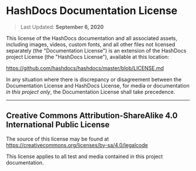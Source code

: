 # HashDocs Documentation License

> Last Updated: **September 6, 2020**

This license of the HashDocs documentation and all associated assets, including images, videos, custom fonts, and all
other files not licensed separately (the "Documentation License") is an extension of the HashDocs project License
(the "HashDocs License"), available at this location:

https://github.com/hashdocs/hashdocs/master/blob/LICENSE.md

In any situation where there is discrepancy or disagreement between the Documentation License and HashDocs License,
for media or documentation _in this project only_, the Documentation License shall take precedence.

---

## Creative Commons Attribution-ShareAlike 4.0 International Public License

The source of this license may be found at https://creativecommons.org/licenses/by-sa/4.0/legalcode

This license applies to all test and media contained in this project documentation.
